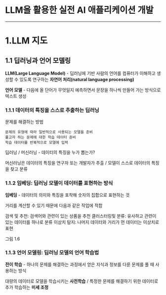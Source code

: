 # LLM을 활용한 실전 AI 애플리케이션 개발
------------------
# 1.LLM 지도
## 1.1 딥러닝과 언어 모델링
**LLM(Large Language Model)** - 딥러닝에 기반
사람의 언어를 컴퓨터가 이해하고 생성할 수 있도록 연구하는 **자연어 처리(natural language processing)**

**언어 모델** - 다음에 올 단어가 무엇일지 예측하면서 문장을 하나씩 만들어 가는 방식으로 텍스트 생성

### 1.1.1 데이터의 특징을 스스로 추출하는 딥러닝

문제를 해결하는 방법

    문제의 유형에 따라 일반적으로 사용되는 모델을 준비
    풀고자 하는 문제에 대한 학습 데이터 준비
    학습 데이터를 반복적으로 모델에 입력

딥러닝 / 머신러닝 - 데이터의 특징을 누가 뽑는가?

머신러닝은 데이터의 특징을 연구자 또는 개발자가 추출 / 모델이 스스로 데이터의 특징을 찾고 분류

### 1.1.2 임베딩: 딥러닝 모델이 데이터를 표현하는 방식

**임베딩** - 데이터의 의미와 특징을 포착해 숫자의 집합으로 표현하는 것

거리를 계산할 수 있기 때문에 다음과 같은 작업에 적합

  검색 및 추천: 검색어와 관련이 있는 상품을 추천
  클러스터링및 분류: 유사하고 관련이 있는 데이터를 하나로 분류
  이상치 탐지: 나머지 데이터와 거리가 먼 데이터는 이상치로 표현

그림 1.6

### 1.1.3 언어 모델링: 딥러닝 모델의 언어 학습법

**전이 학습** - 하나의 문제를 해결하는 과정에서 얻은 지식과 정보를 다룬 문제를 풀 때 사용하는 방식

대량의 데이터로 모델을 학습시키는 **사전학습** / 특정한 문제를 해결하기 위한 데이터로 추가 학습하는 **미세 조정**
